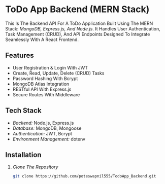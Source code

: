 # ToDo App Backend (MERN Stack)

This Is The Backend API For A ToDo Application Built Using The MERN Stack: *MongoDB, Express.js, And Node.js*. It Handles User Authentication, Task Management (CRUD), And API Endpoints Designed To Integrate Seamlessly With A React Frontend.

## Features

- User Registration & Login With JWT
- Create, Read, Update, Delete (CRUD) Tasks
- Password Hashing With Bcrypt
- MongoDB Atlas Integration
- RESTful API With Express.js
- Secure Routes With Middleware

## Tech Stack

- *Backend:* Node.js, Express.js
- *Database:* MongoDB, Mongoose
- *Authentication:* JWT, Bcrypt
- *Environment Management:* dotenv

## Installation

1. *Clone The Repository*
   ```bash
   git clone https://github.com/poteswapnil555/TodoApp_Backend.git
